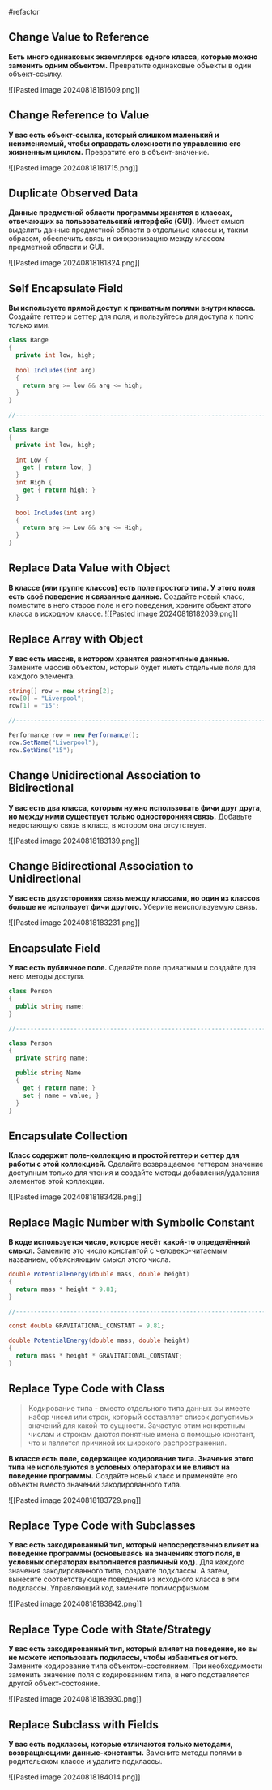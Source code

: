 #refactor
## Change Value to Reference
**Есть много одинаковых экземпляров одного класса, которые можно заменить одним объектом.**
Превратите одинаковые объекты в один объект-ссылку.

![[Pasted image 20240818181609.png]]

## Change Reference to Value
**У вас есть объект-ссылка, который слишком маленький и неизменяемый, чтобы оправдать сложности по управлению его жизненным циклом.** Превратите его в объект-значение.

![[Pasted image 20240818181715.png]]

## Duplicate Observed Data
**Данные предметной области программы хранятся в классах, отвечающих за пользовательский интерфейс (GUI).**
Имеет смысл выделить данные предметной области в отдельные классы и, таким образом, обеспечить связь и синхронизацию между классом предметной области и GUI.

![[Pasted image 20240818181824.png]]

## Self Encapsulate Field
**Вы используете прямой доступ к приватным полями внутри класса.**
Создайте геттер и сеттер для поля, и пользуйтесь для доступа к полю только ими.
```cs
class Range 
{
  private int low, high;
  
  bool Includes(int arg) 
  {
    return arg >= low && arg <= high;
  }
}

//------------------------------------------------------------------------

class Range 
{
  private int low, high;
  
  int Low {
    get { return low; }
  }
  int High {
    get { return high; }
  }
  
  bool Includes(int arg) 
  {
    return arg >= Low && arg <= High;
  }
}
```

## Replace Data Value with Object
**В классе (или группе классов) есть поле простого типа. У этого поля есть своё поведение и связанные данные.**
Создайте новый класс, поместите в него старое поле и его поведения, храните объект этого класса в исходном классе.
![[Pasted image 20240818182039.png]]

## Replace Array with Object
**У вас есть массив, в котором хранятся разнотипные данные.**
Замените массив объектом, который будет иметь отдельные поля для каждого элемента.

```cs
string[] row = new string[2];
row[0] = "Liverpool";
row[1] = "15";

//------------------------------------------------------------------------

Performance row = new Performance();
row.SetName("Liverpool");
row.SetWins("15");
```

## Change Unidirectional Association to Bidirectional
**У вас есть два класса, которым нужно использовать фичи друг друга, но между ними существует только односторонняя связь.**
Добавьте недостающую связь в класс, в котором она отсутствует.

![[Pasted image 20240818183139.png]]

## Change Bidirectional Association to Unidirectional
**У вас есть двухсторонняя связь между классами, но один из классов больше не использует фичи другого.**
Уберите неиспользуемую связь.

![[Pasted image 20240818183231.png]]

## Encapsulate Field
**У вас есть публичное поле.**
Сделайте поле приватным и создайте для него методы доступа.
```cs
class Person 
{
  public string name;
}

//------------------------------------------------------------------------

class Person 
{
  private string name;

  public string Name
  {
    get { return name; }
    set { name = value; }
  }
}
```

## Encapsulate Collection
**Класс содержит поле-коллекцию и простой геттер и сеттер для работы с этой коллекцией.**
Сделайте возвращаемое геттером значение доступным только для чтения и создайте методы добавления/удаления элементов этой коллекции.

![[Pasted image 20240818183428.png]]

## Replace Magic Number with Symbolic Constant
**В коде используется число, которое несёт какой-то определённый смысл.**
Замените это число константой с человеко-читаемым названием, объясняющим смысл этого числа.
```cs
double PotentialEnergy(double mass, double height) 
{
  return mass * height * 9.81;
}

//------------------------------------------------------------------------

const double GRAVITATIONAL_CONSTANT = 9.81;

double PotentialEnergy(double mass, double height) 
{
  return mass * height * GRAVITATIONAL_CONSTANT;
}
```

## Replace Type Code with Class
> Кодирование типа - вместо отдельного типа данных вы имеете набор чисел или строк, который составляет список допустимых значений для какой-то сущности. Зачастую этим конкретным числам и строкам даются понятные имена с помощью констант, что и является причиной их широкого распространения.

**В классе есть поле, содержащее кодирование типа. Значения этого типа не используются в условных операторах и не влияют на поведение программы.**
Создайте новый класс и применяйте его объекты вместо значений закодированного типа.

![[Pasted image 20240818183729.png]]

## Replace Type Code with Subclasses
**У вас есть закодированный тип, который непосредственно влияет на поведение программы (основываясь на значениях этого поля, в условных операторах выполняется различный код).**
Для каждого значения закодированного типа, создайте подклассы. А затем, вынесите соответствующие поведения из исходного класса в эти подклассы. Управляющий код замените полиморфизмом.

![[Pasted image 20240818183842.png]]

## Replace Type Code with State/Strategy
**У вас есть закодированный тип, который влияет на поведение, но вы не можете использовать подклассы, чтобы избавиться от него.**
Замените кодирование типа объектом-состоянием. При необходимости заменить значение поля с кодированием типа, в него подставляется другой объект-состояние.

![[Pasted image 20240818183930.png]]

## Replace Subclass with Fields
**У вас есть подклассы, которые отличаются только методами, возвращающими данные-константы.**
Замените методы полями в родительском классе и удалите подклассы.

![[Pasted image 20240818184014.png]]
